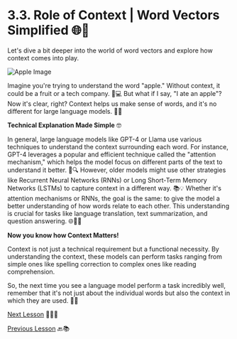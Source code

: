 # 3.3. Role of Context | Word Vectors Simplified 🌐🤔

Let's dive a bit deeper into the world of word vectors and explore how context comes into play. 

![Apple Image](https://github.com/gtech-mulearn/Pathway-AI-Bootcamp/blob/main/WVS%20ChatGPT.png)

Imagine you're trying to understand the word "apple." Without context, it could be a fruit or a tech company. 🍏💻 But what if I say, "I ate an apple"? Now it's clear, right? Context helps us make sense of words, and it's no different for large language models. 🍏🍴

**Technical Explanation Made Simple** 🤓

In general, large language models like GPT-4 or Llama use various techniques to understand the context surrounding each word. For instance, GPT-4 leverages a popular and efficient technique called the "attention mechanism," which helps the model focus on different parts of the text to understand it better. 🧠🔍 However, older models might use other strategies like Recurrent Neural Networks (RNNs) or Long Short-Term Memory Networks (LSTMs) to capture context in a different way. 📚💡
Whether it's attention mechanisms or RNNs, the goal is the same: to give the model a better understanding of how words relate to each other. This understanding is crucial for tasks like language translation, text summarization, and question answering. 🌐💬📝

**Now you know how Context Matters!**

Context is not just a technical requirement but a functional necessity. By understanding the context, these models can perform tasks ranging from simple ones like spelling correction to complex ones like reading comprehension.

So, the next time you see a language model perform a task incredibly well, remember that it's not just about the individual words but also the context in which they are used. 🤩🧐

[Next Lesson](https://github.com/gtech-mulearn/Pathway-AI-Bootcamp/blob/main/Word%20Vectors%20Simplified%20Part-4.md) 📖👣🔜

[Previous Lesson](https://github.com/gtech-mulearn/Pathway-AI-Bootcamp/blob/main/Word%20Vectors%20Simplified%20Part-2.md) 🔙📚
